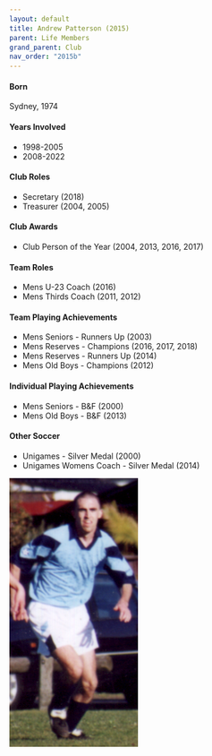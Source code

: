 ```yaml
---
layout: default
title: Andrew Patterson (2015)
parent: Life Members
grand_parent: Club
nav_order: "2015b"
---
```


#### Born
 
Sydney, 1974

#### Years Involved

* 1998-2005
* 2008-2022

#### Club Roles

* Secretary (2018)
* Treasurer (2004, 2005)

#### Club Awards

* Club Person of the Year (2004, 2013, 2016, 2017) 

#### Team Roles

* Mens U-23 Coach (2016) 
* Mens Thirds Coach (2011, 2012) 

#### Team Playing Achievements

* Mens Seniors - Runners Up (2003)
* Mens Reserves - Champions (2016, 2017, 2018)
* Mens Reserves - Runners Up (2014)
* Mens Old Boys - Champions (2012)

#### Individual Playing Achievements

* Mens Seniors - B&F (2000) 
* Mens Old Boys - B&F (2013) 

#### Other Soccer

* Unigames - Silver Medal (2000)
* Unigames Womens Coach - Silver Medal (2014)

![](patto.png)
